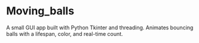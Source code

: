 # Moving_balls
 A small GUI app built with Python Tkinter and threading. Animates bouncing balls with a lifespan, color, and real-time count.
